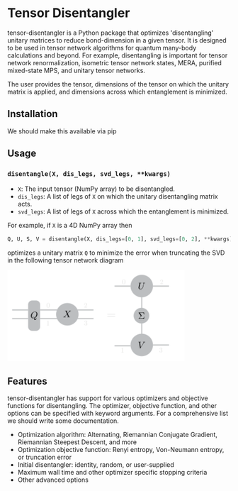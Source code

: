 # Tensor Disentangler

tensor-disentangler is a Python package that optimizes 'disentangling' unitary matrices to reduce bond-dimension in a given tensor. It is designed to be used in tensor network algorithms for quantum many-body calculations and beyond. For example, disentangling is important for tensor network renormalization, isometric tensor network states, MERA, purified mixed-state MPS, and unitary tensor networks. 

The user provides the tensor, dimensions of the tensor on which the unitary matrix is applied, and dimensions across which entanglement is minimized. 

## Installation 

We should make this available via pip

## Usage

### `disentangle(X, dis_legs, svd_legs, **kwargs)`

- `X`: The input tensor (NumPy array) to be disentangled.
- `dis_legs`: A list of legs of `X` on which the unitary disentangling matrix acts.
- `svd_legs`: A list of legs of `X` across which the entanglement is minimized.

For example, if `X` is a 4D NumPy array then

```python
Q, U, S, V = disentangle(X, dis_legs=[0, 1], svd_legs=[0, 2], **kwargs)
```
optimizes a unitary matrix `Q` to minimize the error when truncating the SVD in the following tensor network diagram

<img src="images/dis_4ten.svg" alt="Disentangling Diagram" width="400"/>

## Features
tensor-disentangler has support for various optimizers and objective functions for disentangling. 
The optimizer, objective function, and other options can be specified with keyword arguments. For a comprehensive list we should write some documentation. 

- Optimization algorithm: Alternating, Riemannian Conjugate Gradient, Riemannian Steepest Descent, and more
- Optimization objective function: Renyi entropy, Von-Neumann entropy, or truncation error
- Initial disentangler: identity, random, or user-supplied
- Maximum wall time and other optimizer specific stopping criteria
- Other advanced options
  

